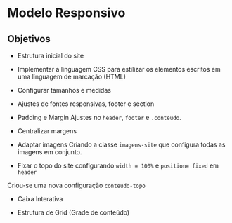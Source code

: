# Modelo Responsivo


## Objetivos

* Estrutura inicial do site

* Implementar a linguagem CSS para estilizar os elementos escritos em uma linguagem de marcação (HTML)

* Configurar tamanhos e medidas

* Ajustes de fontes responsivas, footer e section

* Padding e Margin
Ajustes no `header`, `footer` e `.conteudo`.

* Centralizar margens

* Adaptar imagens
Criando a classe `imagens-site` que configura todas as imagens em conjunto.

* Fixar o topo do site configurando `width = 100%` e `position= fixed` em `header`

Criou-se uma nova configuração `conteudo-topo`

* Caixa Interativa

* Estrutura de Grid (Grade de conteúdo)